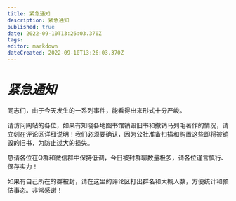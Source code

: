 ```yaml
---
title: 紧急通知
description: 紧急通知
published: true
date: 2022-09-10T13:26:03.370Z
tags: 
editor: markdown
dateCreated: 2022-09-10T13:26:03.370Z
---
```


# ***紧急通知***
同志们，由于今天发生的一系列事件，能看得出来形式十分严峻。

请访问网站的各位，如果有知晓各地图书馆销毁旧书和撤销马列毛著作的情况，请立刻在评论区详细说明！我们必须要确认，因为公社准备扫描和购置这些即将被销毁的旧书，为防止过大的损失。

恳请各位在Q群和微信群中保持低调，今日被封群聊数量极多，请各位谨言慎行、保存实力！

如果有自己所在的群被封，请在这里的评论区打出群名和大概人数，方便统计和预估事态。非常感谢！